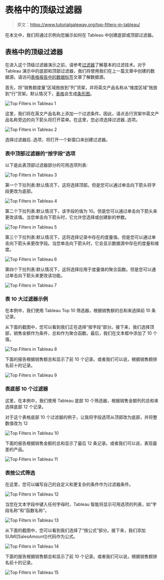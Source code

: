 # 表格中的顶级过滤器

> 原文：<https://www.tutorialgateway.org/top-filters-in-tableau/>

在本文中，我们将通过示例向您展示如何在 Tableau 中创建底部或顶部过滤器。

## 表格中的顶级过滤器

在进入这个顶级过滤器演示之前，请参考[过滤器](https://www.tutorialgateway.org/tableau-filters/)了解基本的过滤技术。对于 Tableau 演示中的底部和顶部过滤器，我们将使用我们在上一篇文章中创建的数据源。请访问[表格报告中的数据标签](https://www.tutorialgateway.org/data-labels-in-tableau-reports/)文章了解数据源。

首先，将“销售额度量”区域拖放到“列”货架，并将英文产品名称从“维度区域”拖放到“行”货架。默认情况下，[表格](https://www.tutorialgateway.org/tableau/)会生成[条形图](https://www.tutorialgateway.org/bar-chart-in-tableau/)。

![Top Filters in Tableau 1](img/3f72a9354c9c889fea0b8deb8a657bef.png)

这里，我们将在英文产品名称上添加一个过滤条件。因此，请点击行货架中英文产品名称旁边的向下箭头将打开菜单。在这里，您必须选择过滤器..选项。

![Top Filters in Tableau 2](img/a38e877141000b98ef392d1f7b7007a7.png)

选择过滤器后..选项，将打开一个新窗口来创建过滤器。

### 表中顶部过滤器的“按字段”选项

以下是此表顶部过滤器部分的可用选项列表:

![Top Filters in Tableau 3](img/30f7d579d7cfd31f9d12cc6972a17b2e.png)

第一个下拉列表:默认情况下，这将选择顶部。但是您可以通过单击向下箭头将字段更改为底部。

![Top Filters in Tableau 4](img/ef2e2bc49ce7858f8aa327e2fd18937e.png)

第二个下拉列表:默认情况下，该字段的值为 10。但是您可以通过单击向下箭头来更改该值。当您单击向下箭头时，它允许您选择或创建新的参数。

![Top Filters in Tableau 5](img/fbfd132e34df8295ec89449892abd1b8.png)

第三个下拉列表:默认情况下，这将选择记录中存在的度量值。但是您可以通过单击向下箭头来更改字段。当您单击向下箭头时，它会显示数据源中存在的度量和维度。

![Top Filters in Tableau 6](img/84abd8572e2e693b4e24cdc01fc099da.png)

第四个下拉列表:默认情况下，这将选择应用于度量值的聚合函数。但是您可以通过单击向下箭头来更改该功能。

![Top Filters in Tableau 7](img/0a54ab8ba9e2fd68e85e6a6694397415.png)

### 表 10 大过滤器示例

在本例中，我们使用 Tableau Top 10 筛选器，根据销售额的总和来选择前 10 条记录。

从下面的截图中，您可以看到我们正在选择“按字段”部分。接下来，我们选择顶部，销售金额作为条件，总和作为聚合函数。最后，我们在文本框中添加了 10 个值。

![Top Filters in Tableau 8](img/fd5ab7078a61836a813b22cd94a6efbf.png)

下面的报告根据销售额总和显示了前 10 个记录。或者我们可以说，根据销售额排名前十的记录。

![Top Filters in Tableau 9](img/ac88fe9583dac92242337baf2281dbbb.png)

### 表底部 10 个过滤器

这里，在本例中，我们使用 Tableau 底部 10 个筛选器，根据销售金额列的总和来选择底部 12 个记录。

对于这个表格底部 10 个过滤器的例子，让我将字段选项从顶部改为底部，并将整数值改为 12

![Top Filters in Tableau 10](img/5c33dae469812e12aebb70062d470e79.png)

下面的报告根据销售金额的总和显示了最后 12 条记录。或者我们可以说，表现最差的产品。

![Top Filters in Tableau 11](img/8783ea60cda664f6e291446144822eb3.png)

### 表按公式筛选

在这里，您可以编写自己的自定义和更复杂的条件作为过滤器条件。

![Top Filters in Tableau 12](img/5dc051e5cc93fdf9cbb6bf9b9045ea63.png)

当您在文本字段中键入任何字母时，Tableau 智能将显示可用选项的列表，如“字段名称”和“函数名称”。

![Top Filters in Tableau 13](img/db272b078e354f8ad62793eb0d9e4830.png)

从下面的截图中，您可以看到我们选择了“按公式”部分。接下来，我们添加 SUM([SalesAmount])代码作为公式。

![Top Filters in Tableau 14](img/3f40d499cf431cc1449535a8a38aed3c.png)

下面的报告根据销售额总和显示了前 10 个记录。或者我们可以说，根据销售额排名前十的记录。

![Top Filters in Tableau 15](img/bccc8b9effe924681bc4cf5126141ff3.png)